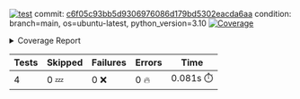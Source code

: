 [![test](https://github.com/rcmdnk/python-action-test/actions/workflows//badge.svg)](https://github.com/rcmdnk/python-action-test/actions/runs/4096730066)
commit: [c6f05c93bb5d9306976086d179bd5302eacda6aa](https://github.com/rcmdnk/python-action-test/tree/c6f05c93bb5d9306976086d179bd5302eacda6aa)
condition: branch=main, os=ubuntu-latest, python_version=3.10
<a href="https://github.com/rcmdnk/python-action-test/blob/c6f05c93bb5d9306976086d179bd5302eacda6aa/README.md"><img alt="Coverage" src="https://img.shields.io/badge/Coverage-93%25-brightgreen.svg" /></a><details><summary>Coverage Report </summary><table><tr><th>File</th><th>Stmts</th><th>Miss</th><th>Cover</th><th>Missing</th></tr><tbody><tr><td colspan="5"><b>src/python_action_test</b></td></tr><tr><td>&nbsp; &nbsp;<a href="https://github.com/rcmdnk/python-action-test/blob/c6f05c93bb5d9306976086d179bd5302eacda6aa/src/python_action_test/python_action_test.py">python_action_test.py</a></td><td>11</td><td>1</td><td>91%</td><td><a href="https://github.com/rcmdnk/python-action-test/blob/c6f05c93bb5d9306976086d179bd5302eacda6aa/src/python_action_test/python_action_test.py#L15">15</a></td></tr><tr><td><b>TOTAL</b></td><td><b>15</b></td><td><b>1</b></td><td><b>93%</b></td><td>&nbsp;</td></tr></tbody></table></details>

| Tests | Skipped | Failures | Errors | Time |
| ----- | ------- | -------- | -------- | ------------------ |
| 4 | 0 :zzz: | 0 :x: | 0 :fire: | 0.081s :stopwatch: |

